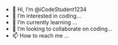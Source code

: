 - 👋 Hi, I’m @iCodeStudent1234
- 👀 I’m interested in coding...
- 🌱 I’m currently learning ...
- 💞️ I’m looking to collaborate on coding...
- 📫 How to reach me ...

<!---
iCodeStudent1234/iCodeStudent1234 is a ✨ special ✨ repository because its `README.md` (this file) appears on your GitHub profile.
You can click the Preview link to take a look at your changes.
--->
